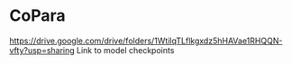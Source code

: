 # CoPara

https://drive.google.com/drive/folders/1WtilqTLflkgxdz5hHAVae1RHQQN-vfty?usp=sharing Link to model checkpoints